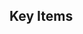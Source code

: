 <!-- Title format: 'Phase N Items: Add XXX' -->
## Key Items

<!--
Example:
- Finalize QuickButton Save/Update handling
- Setup project alias with Craco
- Resolve bugs
- Restructure folders
-->
